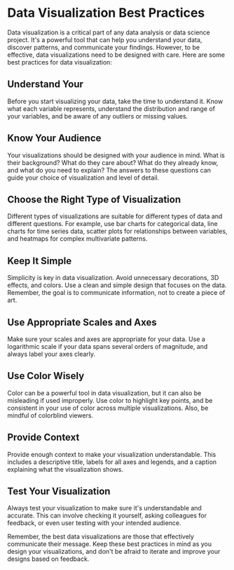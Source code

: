 
# Data Visualization Best Practices

Data visualization is a critical part of any data analysis or data science project. It's a powerful tool that can help you understand your data, discover patterns, and communicate your findings. However, to be effective, data visualizations need to be designed with care. Here are some best practices for data visualization:

## Understand Your

Before you start visualizing your data, take the time to understand it. Know what each variable represents, understand the distribution and range of your variables, and be aware of any outliers or missing values. 

## Know Your Audience

Your visualizations should be designed with your audience in mind. What is their background? What do they care about? What do they already know, and what do you need to explain? The answers to these questions can guide your choice of visualization and level of detail.

## Choose the Right Type of Visualization

Different types of visualizations are suitable for different types of data and different questions. For example, use bar charts for categorical data, line charts for time series data, scatter plots for relationships between variables, and heatmaps for complex multivariate patterns.

## Keep It Simple

Simplicity is key in data visualization. Avoid unnecessary decorations, 3D effects, and colors. Use a clean and simple design that focuses on the data. Remember, the goal is to communicate information, not to create a piece of art.

## Use Appropriate Scales and Axes

Make sure your scales and axes are appropriate for your data. Use a logarithmic scale if your data spans several orders of magnitude, and always label your axes clearly.

## Use Color Wisely

Color can be a powerful tool in data visualization, but it can also be misleading if used improperly. Use color to highlight key points, and be consistent in your use of color across multiple visualizations. Also, be mindful of colorblind viewers.

## Provide Context

Provide enough context to make your visualization understandable. This includes a descriptive title, labels for all axes and legends, and a caption explaining what the visualization shows.

## Test Your Visualization

Always test your visualization to make sure it's understandable and accurate. This can involve checking it yourself, asking colleagues for feedback, or even user testing with your intended audience.

Remember, the best data visualizations are those that effectively communicate their message. Keep these best practices in mind as you design your visualizations, and don't be afraid to iterate and improve your designs based on feedback.
